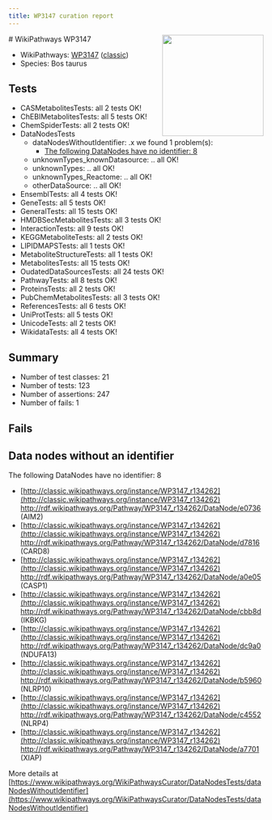 ```yaml
---
title: WP3147 curation report
---
```


<img style="float: right; width: 200px" src="https://upload.wikimedia.org/wikipedia/commons/thumb/8/83/Wplogo_with_text_500.png/640px-Wplogo_with_text_500.png" />
# WikiPathways WP3147

* WikiPathways: [WP3147](https://wikipathways.org/pathways/WP3147) ([classic](https://classic.wikipathways.org/instance/WP3147))
* Species: Bos taurus
## Tests
* CASMetabolitesTests: all 2 tests OK!
* ChEBIMetabolitesTests: all 5 tests OK!
* ChemSpiderTests: all 2 tests OK!
* DataNodesTests
    * dataNodesWithoutIdentifier: .x we found 1 problem(s):
        * [The following DataNodes have no identifier: 8](#d2d32fa7)
    * unknownTypes_knownDatasource: .. all OK!
    * unknownTypes: .. all OK!
    * unknownTypes_Reactome: .. all OK!
    * otherDataSource: .. all OK!
* EnsemblTests: all 4 tests OK!
* GeneTests: all 5 tests OK!
* GeneralTests: all 15 tests OK!
* HMDBSecMetabolitesTests: all 3 tests OK!
* InteractionTests: all 9 tests OK!
* KEGGMetaboliteTests: all 2 tests OK!
* LIPIDMAPSTests: all 1 tests OK!
* MetaboliteStructureTests: all 1 tests OK!
* MetabolitesTests: all 15 tests OK!
* OudatedDataSourcesTests: all 24 tests OK!
* PathwayTests: all 8 tests OK!
* ProteinsTests: all 2 tests OK!
* PubChemMetabolitesTests: all 3 tests OK!
* ReferencesTests: all 6 tests OK!
* UniProtTests: all 5 tests OK!
* UnicodeTests: all 2 tests OK!
* WikidataTests: all 4 tests OK!


## Summary

* Number of test classes: 21
* Number of tests: 123
* Number of assertions: 247
* Number of fails: 1

## Fails

<a name="d2d32fa7" />

## Data nodes without an identifier

The following DataNodes have no identifier: 8

* [http://classic.wikipathways.org/instance/WP3147_r134262](http://classic.wikipathways.org/instance/WP3147_r134262) http://rdf.wikipathways.org/Pathway/WP3147_r134262/DataNode/e0736 (AIM2)
* [http://classic.wikipathways.org/instance/WP3147_r134262](http://classic.wikipathways.org/instance/WP3147_r134262) http://rdf.wikipathways.org/Pathway/WP3147_r134262/DataNode/d7816 (CARD8)
* [http://classic.wikipathways.org/instance/WP3147_r134262](http://classic.wikipathways.org/instance/WP3147_r134262) http://rdf.wikipathways.org/Pathway/WP3147_r134262/DataNode/a0e05 (CASP1)
* [http://classic.wikipathways.org/instance/WP3147_r134262](http://classic.wikipathways.org/instance/WP3147_r134262) http://rdf.wikipathways.org/Pathway/WP3147_r134262/DataNode/cbb8d (IKBKG)
* [http://classic.wikipathways.org/instance/WP3147_r134262](http://classic.wikipathways.org/instance/WP3147_r134262) http://rdf.wikipathways.org/Pathway/WP3147_r134262/DataNode/dc9a0 (NDUFA13)
* [http://classic.wikipathways.org/instance/WP3147_r134262](http://classic.wikipathways.org/instance/WP3147_r134262) http://rdf.wikipathways.org/Pathway/WP3147_r134262/DataNode/b5960 (NLRP10)
* [http://classic.wikipathways.org/instance/WP3147_r134262](http://classic.wikipathways.org/instance/WP3147_r134262) http://rdf.wikipathways.org/Pathway/WP3147_r134262/DataNode/c4552 (NLRP4)
* [http://classic.wikipathways.org/instance/WP3147_r134262](http://classic.wikipathways.org/instance/WP3147_r134262) http://rdf.wikipathways.org/Pathway/WP3147_r134262/DataNode/a7701 (XIAP)


More details at [https://www.wikipathways.org/WikiPathwaysCurator/DataNodesTests/dataNodesWithoutIdentifier](https://www.wikipathways.org/WikiPathwaysCurator/DataNodesTests/dataNodesWithoutIdentifier)

